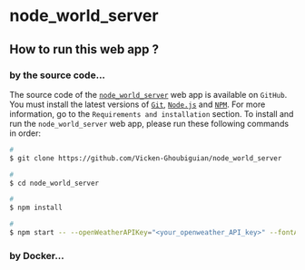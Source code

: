# node_world_server

## How to run this web app ?

### by the source code...

The source code of the [`node_world_server`](https://github.com/Vicken-Ghoubiguian/node_world_server) web app is available on `GitHub`.
You must install the latest versions of [`Git`](https://git-scm.com), [`Node.js`](https://nodejs.org/en/) and [`NPM`](https://www.npmjs.com). For more information, go to the `Requirements and installation` section.
To install and run the `node_world_server` web app, please run these following commands in order:

```bash
#
$ git clone https://github.com/Vicken-Ghoubiguian/node_world_server

#
$ cd node_world_server

#
$ npm install

#
$ npm start -- --openWeatherAPIKey="<your_openweather_API_key>" --fontAwesomeKit="<your_font_awesome_kit>"
```

### by Docker...
